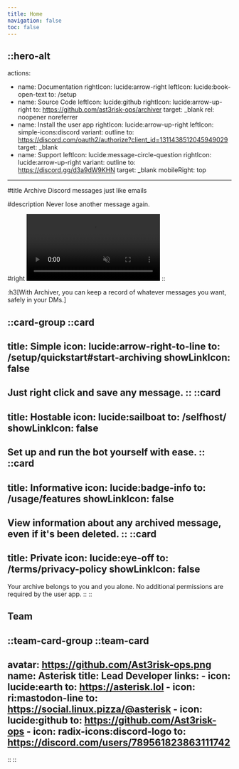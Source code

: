 ```yaml
---
title: Home
navigation: false
toc: false
---
```

::hero-alt
---
actions:
  - name: Documentation
    rightIcon: lucide:arrow-right
    leftIcon: lucide:book-open-text
    to: /setup
  - name: Source Code
    leftIcon: lucide:github
    rightIcon: lucide:arrow-up-right
    to: https://github.com/ast3risk-ops/archiver
    target: _blank
    rel: noopener noreferrer
  - name: Install the user app
    rightIcon: lucide:arrow-up-right
    leftIcon: simple-icons:discord
    variant: outline
    to: https://discord.com/oauth2/authorize?client_id=1311438512045949029
    target: _blank
  - name: Support
    leftIcon: lucide:message-circle-question
    rightIcon: lucide:arrow-up-right
    variant: outline
    to: https://discord.gg/d3a9dW9KHN
    target: _blank
mobileRight: top
---

#title
Archive Discord messages just like emails

#description
Never lose another message again.

#right
<video src="/assets/vid/hero.mp4" controls autoplay loop muted></video>
::

:h3[With Archiver, you can keep a record of whatever messages you want, safely in your DMs.]

::card-group
  ::card
  ---
  title: Simple
  icon: lucide:arrow-right-to-line
  to: /setup/quickstart#start-archiving
  showLinkIcon: false
  ---
  Just right click and save any message.
  ::
  ::card
  ---
  title: Hostable
  icon: lucide:sailboat
  to: /selfhost/
  showLinkIcon: false
  ---
  Set up and run the bot yourself with ease.
  ::
  ::card
  ---
  title: Informative
  icon: lucide:badge-info
  to: /usage/features
  showLinkIcon: false
  ---
  View information about any archived message, even if it's been deleted.
  ::
  ::card
  ---
  title: Private
  icon: lucide:eye-off
  to: /terms/privacy-policy
  showLinkIcon: false
  ---
  Your archive belongs to you and you alone. No additional permissions are required by the user app.
  ::
::

## Team

::team-card-group
  ::team-card
  ---
  avatar: https://github.com/Ast3risk-ops.png
  name: Asterisk
  title: Lead Developer
  links:
    - icon: lucide:earth
      to: https://asterisk.lol
    - icon: ri:mastodon-line
      to: https://social.linux.pizza/@asterisk
    - icon: lucide:github
      to: https://github.com/Ast3risk-ops
    - icon: radix-icons:discord-logo
      to: https://discord.com/users/789561823863111742
  ---
  ::
::
